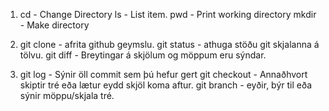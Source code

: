 1.
    cd - Change Directory
    ls - List item.
    pwd - Print working directory
    mkdir - Make directory

2. 
    git clone - afrita github geymslu.
    git status - athuga stöðu git skjalanna á tölvu.
    git diff - Breytingar á skjölum og möppum eru sýndar. 

3.
    git log - Sýnir öll commit sem þú hefur gert
    git checkout - Annaðhvort skiptir tré eða lætur eydd skjöl koma aftur.
    git branch - eyðir, býr til eða sýnir möppu/skjala tré.
    